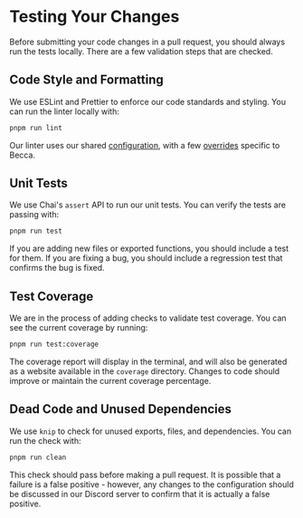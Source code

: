 # Testing Your Changes

Before submitting your code changes in a pull request, you should always run the tests locally. There are a few validation steps that are checked.

## Code Style and Formatting

We use ESLint and Prettier to enforce our code standards and styling. You can run the linter locally with:

```bash
pnpm run lint
```

Our linter uses our shared [configuration](https://github.com/naomi-lgbt/eslint-config/blob/main/index.js), with a few [overrides](https://github.com/BeccaLyria/discord-bot/blob/main/.eslintrc.json) specific to Becca.

## Unit Tests

We use Chai's `assert` API to run our unit tests. You can verify the tests are passing with:

```bash
pnpm run test
```

If you are adding new files or exported functions, you should include a test for them. If you are fixing a bug, you should include a regression test that confirms the bug is fixed.

## Test Coverage

We are in the process of adding checks to validate test coverage. You can see the current coverage by running:

```bash
pnpm run test:coverage
```

The coverage report will display in the terminal, and will also be generated as a website available in the `coverage` directory. Changes to code should improve or maintain the current coverage percentage.

## Dead Code and Unused Dependencies

We use `knip` to check for unused exports, files, and dependencies. You can run the check with:

```bash
pnpm run clean
```

This check should pass before making a pull request. It is possible that a failure is a false positive - however, any changes to the configuration should be discussed in our Discord server to confirm that it is actually a false positive.
